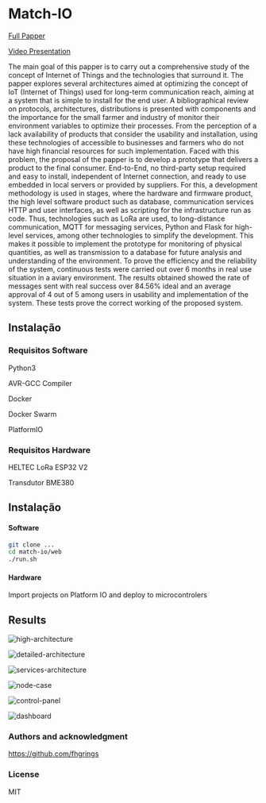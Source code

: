 # Match-IO

[Full Papper](./match-io_papper_Felipe-Grings.pdf)

[Video Presentation](https://www.youtube.com/watch?v=z5Odm_62vqk)

The main goal of this papper is to carry out a comprehensive study of the concept of Internet of Things and the technologies that surround it. The papper explores several architectures aimed at optimizing the concept of IoT (Internet of Things) used for long-term communication reach, aiming at a system that is simple to install for the end user. A bibliographical review on protocols, architectures, distributions is presented with components and the importance for the small farmer and industry of monitor their environment variables to optimize their processes. From the perception of a lack availability of products that consider the usability and installation, using these technologies of accessible to businesses and farmers who do not have high financial resources for such implementation. Faced with this problem, the proposal of the papper is to develop a prototype that delivers a product to the final consumer. End-to-End, no third-party setup required and easy to install, independent of Internet connection, and ready to use embedded in local servers or provided by suppliers. For this, a development methodology is used in stages, where the hardware and firmware product, the high level software product such as database, communication services HTTP and user interfaces, as well as scripting for the infrastructure run as code. Thus, technologies such as LoRa are used, to long-distance communication, MQTT for messaging services, Python and Flask for high-level services, among other technologies to simplify the development. This makes it possible to implement the prototype for monitoring of physical quantities, as well as transmission to a database for future analysis and understanding of the environment. To prove the efficiency and the reliability of the system, continuous tests were carried out over 6 months in real use situation in a aviary environment. The results obtained showed the rate of messages sent with real success over 84.56% ideal and an average approval of 4 out of 5 among users in usability and implementation of the system. These tests prove the correct working of the proposed system.

## Instalação

### Requisitos Software

Python3

AVR-GCC Compiler

Docker

Docker Swarm

PlatformIO

### Requisitos Hardware

HELTEC LoRa ESP32 V2

Transdutor BME380

## Instalação

#### Software

```bash
git clone ...
cd match-io/web
./run.sh
```

#### Hardware

Import projects on Platform IO and deploy to microcontrolers 

## Results

![high-architecture](/media/felipe/DATA1/Academico/Engenharia_Computacao/13_Semestre/TCC_II/Repositorio-GitHub/Match-io/imgs/high-architecture.png)

![detailed-architecture](/media/felipe/DATA1/Academico/Engenharia_Computacao/13_Semestre/TCC_II/Repositorio-GitHub/Match-io/imgs/detailed-architecture.png)

![services-architecture](/media/felipe/DATA1/Academico/Engenharia_Computacao/13_Semestre/TCC_II/Repositorio-GitHub/Match-io/imgs/services-architecture.png)



![node-case](/media/felipe/DATA1/Academico/Engenharia_Computacao/13_Semestre/TCC_II/Repositorio-GitHub/Match-io/imgs/node-case.png)



![control-panel](/media/felipe/DATA1/Academico/Engenharia_Computacao/13_Semestre/TCC_II/Repositorio-GitHub/Match-io/imgs/control-panel.png)

![dashboard](/media/felipe/DATA1/Academico/Engenharia_Computacao/13_Semestre/TCC_II/Repositorio-GitHub/Match-io/imgs/dashboard.png)



### Authors and acknowledgment

https://github.com/fhgrings

### License

MIT